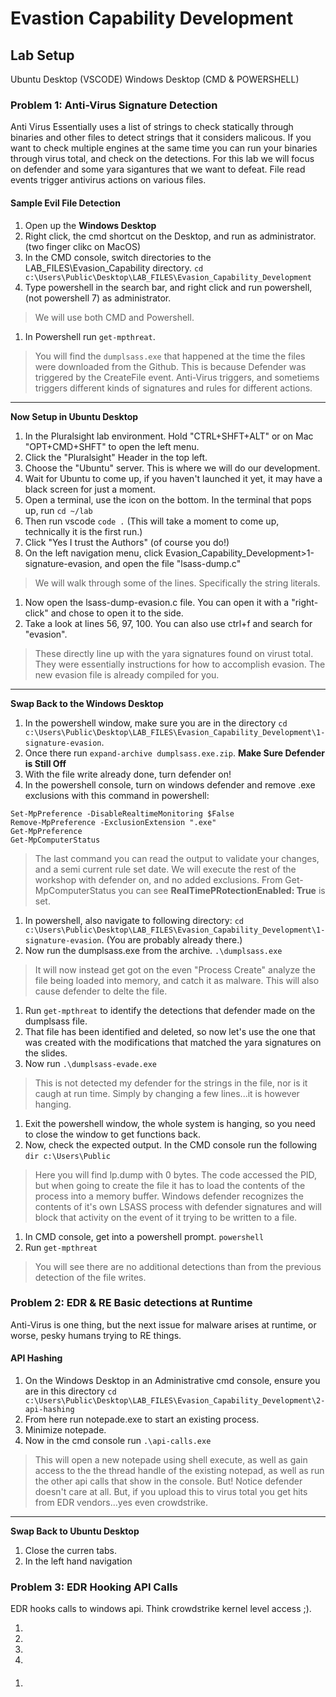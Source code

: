 # Evastion Capability Development

## Lab Setup

Ubuntu Desktop (VSCODE)
Windows Desktop (CMD & POWERSHELL)


### Problem 1:  Anti-Virus Signature Detection
Anti Virus Essentially uses a list of strings to check statically through binaries and other files to detect strings that it considers malicous.  If you want to check multiple engines at the same time you can run your binaries through virus total, and check on the detections. For this lab we will focus on defender and some yara sigantures that we want to defeat.  File read events trigger antivirus actions on various files.

#### Sample Evil File Detection
1. Open up the **Windows Desktop**
1. Right click, the cmd shortcut on the Desktop, and run as administrator. (two finger clikc on MacOS)
1. In the CMD console, switch directories to the LAB_FILES\Evasion_Capability directory. `cd c:\Users\Public\Desktop\LAB_FILES\Evasion_Capability_Development`
1. Type powershell in the search bar, and right click and run powershell, (not powershell 7) as administrator.
> We will use both CMD and Powershell.
1. In Powershell run `get-mpthreat`.
> You will find the `dumplsass.exe` that happened at the time the files were downloaded from the Github.  This is because Defender was triggered by the CreateFile event.  Anti-Virus triggers, and sometiems triggers different kinds of signatures and rules for different actions.

---
**Now Setup in Ubuntu Desktop**
1. In the Pluralsight lab environment.  Hold "CTRL+SHFT+ALT" or on Mac "OPT+CMD+SHFT" to open the left menu.  
1. Click the "Pluralsight" Header in the top left.
1. Choose the "Ubuntu" server.  This is where we will do our development.
1. Wait for Ubuntu to come up, if you haven't launched it yet, it may have a black screen for just a moment.
1. Open a terminal, use the icon on the bottom. In the terminal that pops up, run `cd ~/lab`
1. Then run vscode `code .` (This will take a moment to come up, technically it is the first run.)
1. Click "Yes I trust the Authors"  (of course you do!)
1. On the left navigation menu, click Evasion_Capability_Development>1-signature-evasion, and open the file "lsass-dump.c"
> We will walk through some of the lines. Specifically the string literals.
1. Now open the lsass-dump-evasion.c file. You can open it with a "right-click" and chose to open it to the side.
1. Take a look at lines 56, 97, 100.  You can also use ctrl+f and search for "evasion".
> These directly line up with the yara signatures found on virust total. They were essentially instructions for how to accomplish evasion.  The new evasion file is already compiled for you.

---
**Swap Back to the Windows Desktop**

1. In the powershell window, make sure you are in the directory `cd c:\Users\Public\Desktop\LAB_FILES\Evasion_Capability_Development\1-signature-evasion`.
1. Once there run `expand-archive dumplsass.exe.zip`. **Make Sure Defender is Still Off**
1. With the file write already done, turn defender on!
1. In the powershell console, turn on windows defender and remove .exe exclusions with this command in powershell:
```
Set-MpPreference -DisableRealtimeMonitoring $False
Remove-MpPreference -ExclusionExtension ".exe"
Get-MpPreference
Get-MpComputerStatus
```
> The last command you can read the output to validate your changes, and a semi current rule set date. We will execute the rest of the workshop with defender on, and no added exclusions. From Get-MpComputerStatus you can see **RealTimePRotectionEnabled: True** is set.

1. In powershell, also navigate to following directory: `cd c:\Users\Public\Desktop\LAB_FILES\Evasion_Capability_Development\1-signature-evasion`. (You are probably already there.)
1. Now run the dumplsass.exe from the archive. `.\dumplsass.exe`
> It will now instead get got on the even "Process Create" analyze the file being loaded into memory, and catch it as malware. This will also cause defender to delte the file.
1. Run `get-mpthreat` to identify the detections that defender made on the dumplsass file.
1. That file has been identified and deleted, so now let's use the one that was created with the modifications that matched the yara signatures on the slides.
1. Now run `.\dumplsass-evade.exe`
> This is not detected my defender for the strings in the file, nor is it caugh at run time. Simply by changing a few lines...it is however hanging.
1. Exit the powershell window, the whole system is hanging, so you need to close the window to get functions back.
1. Now, check the expected output. In the CMD console run the following `dir c:\Users\Public` 
> Here you will find lp.dump with 0 bytes.  The code accessed the PID, but when going to create the file it has to load the contents of the process into a memory buffer. Windows defender recognizes the contents of it's own LSASS process with defender signatures and will block that activity on the event of it trying to be written to a file.
1. In CMD console, get into a powershell prompt.  `powershell`
1. Run `get-mpthreat`
> You will see there are no additional detections than from the previous detection of the file writes.




### Problem 2: EDR & RE Basic detections at Runtime
Anti-Virus is one thing, but the next issue for malware arises at runtime, or worse, pesky humans trying to RE things. 

#### API Hashing

1. On the Windows Desktop in an Administrative cmd console, ensure you are in this directory `cd c:\Users\Public\Desktop\LAB_FILES\Evasion_Capability_Development\2-api-hashing` 
1. From here run notepade.exe to start an existing process. 
1. Minimize notepade.
1. Now in the cmd console run `.\api-calls.exe`
> This will open a new notepade using shell execute, as well as gain access to the the thread handle of the existing notepad, as well as run the other api calls that show in the console.  But!  Notice defender doesn't care at all. But, if you upload this to virus total you get hits from EDR vendors...yes even crowdstrike. 

---

**Swap Back to Ubuntu Desktop**

1. Close the curren tabs.
1. In the left hand navigation 



### Problem 3: EDR Hooking API Calls
EDR hooks calls to windows api. Think crowdstrike kernel level access ;).

1. 
1.
1.
1.

####
1. 

